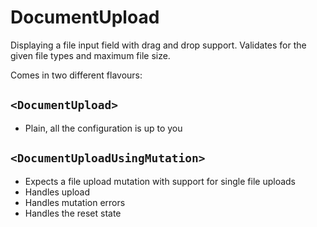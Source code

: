 # DocumentUpload

Displaying a file input field with drag and drop support.
Validates for the given file types and maximum file size.

Comes in two different flavours:

## `<DocumentUpload>`

- Plain, all the configuration is up to you

## `<DocumentUploadUsingMutation>`

- Expects a file upload mutation with support for single file uploads
- Handles upload
- Handles mutation errors
- Handles the reset state
